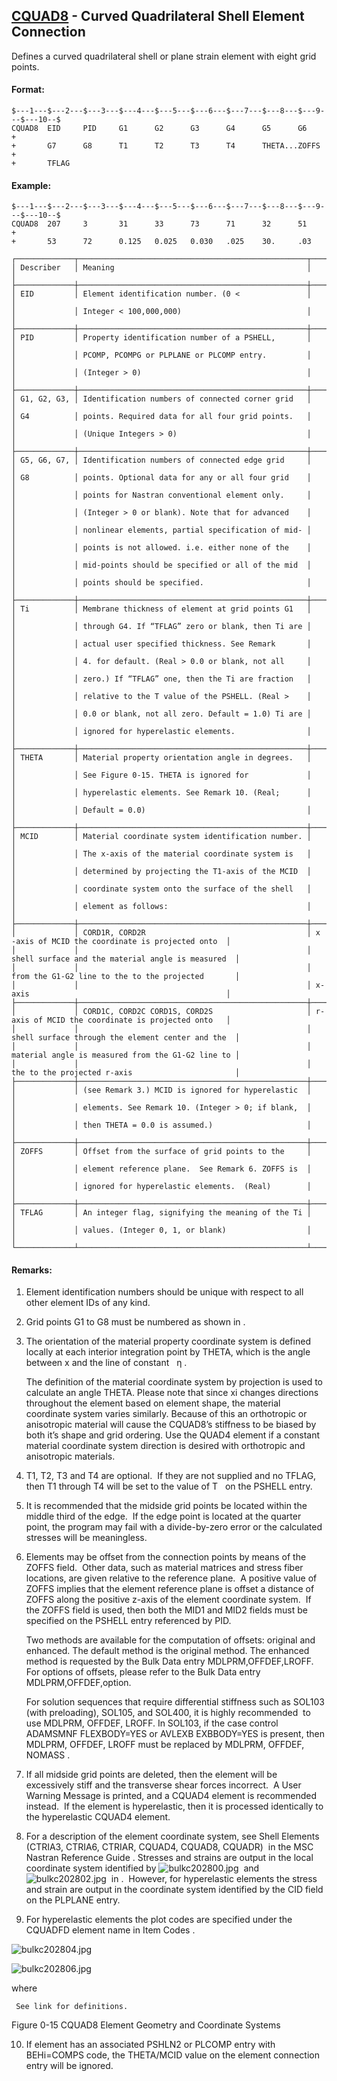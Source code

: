 ## [CQUAD8](https://nexus.hexagon.com/documentationcenter/bundle/MSC_Nastran_2022.4/page/Nastran_Combined_Book/qrg/bulkc2/TOC.CQUAD8.xhtml) - Curved Quadrilateral Shell Element Connection

Defines a curved quadrilateral shell or plane strain element with eight grid points.

#### Format:

```nastran
$---1---$---2---$---3---$---4---$---5---$---6---$---7---$---8---$---9---$---10--$
CQUAD8  EID     PID     G1      G2      G3      G4      G5      G6      +       
+       G7      G8      T1      T2      T3      T4      THETA...ZOFFS   +       
+       TFLAG                                                                   
```

#### Example:

```nastran
$---1---$---2---$---3---$---4---$---5---$---6---$---7---$---8---$---9---$---10--$
CQUAD8  207     3       31      33      73      71      32      51      +       
+       53      72      0.125   0.025   0.030   .025    30.     .03            
```

```text
┌─────────────┬───────────────────────────────────────────────────┬───────────────────────────────────────────────────┐
│ Describer   │ Meaning                                           │                                                   │
├─────────────┼───────────────────────────────────────────────────┼───────────────────────────────────────────────────┤
│ EID         │ Element identification number. (0 <               │                                                   │
│             │ Integer < 100,000,000)                            │                                                   │
├─────────────┼───────────────────────────────────────────────────┼───────────────────────────────────────────────────┤
│ PID         │ Property identification number of a PSHELL,       │                                                   │
│             │ PCOMP, PCOMPG or PLPLANE or PLCOMP entry.         │                                                   │
│             │ (Integer > 0)                                     │                                                   │
├─────────────┼───────────────────────────────────────────────────┼───────────────────────────────────────────────────┤
│ G1, G2, G3, │ Identification numbers of connected corner grid   │                                                   │
│ G4          │ points. Required data for all four grid points.   │                                                   │
│             │ (Unique Integers > 0)                             │                                                   │
├─────────────┼───────────────────────────────────────────────────┼───────────────────────────────────────────────────┤
│ G5, G6, G7, │ Identification numbers of connected edge grid     │                                                   │
│ G8          │ points. Optional data for any or all four grid    │                                                   │
│             │ points for Nastran conventional element only.     │                                                   │
│             │ (Integer > 0 or blank). Note that for advanced    │                                                   │
│             │ nonlinear elements, partial specification of mid- │                                                   │
│             │ points is not allowed. i.e. either none of the    │                                                   │
│             │ mid-points should be specified or all of the mid  │                                                   │
│             │ points should be specified.                       │                                                   │
├─────────────┼───────────────────────────────────────────────────┼───────────────────────────────────────────────────┤
│ Ti          │ Membrane thickness of element at grid points G1   │                                                   │
│             │ through G4. If “TFLAG” zero or blank, then Ti are │                                                   │
│             │ actual user specified thickness. See Remark       │                                                   │
│             │ 4. for default. (Real > 0.0 or blank, not all     │                                                   │
│             │ zero.) If “TFLAG” one, then the Ti are fraction   │                                                   │
│             │ relative to the T value of the PSHELL. (Real >    │                                                   │
│             │ 0.0 or blank, not all zero. Default = 1.0) Ti are │                                                   │
│             │ ignored for hyperelastic elements.                │                                                   │
├─────────────┼───────────────────────────────────────────────────┼───────────────────────────────────────────────────┤
│ THETA       │ Material property orientation angle in degrees.   │                                                   │
│             │ See Figure 0-15. THETA is ignored for             │                                                   │
│             │ hyperelastic elements. See Remark 10. (Real;      │                                                   │
│             │ Default = 0.0)                                    │                                                   │
├─────────────┼───────────────────────────────────────────────────┼───────────────────────────────────────────────────┤
│ MCID        │ Material coordinate system identification number. │                                                   │
│             │ The x-axis of the material coordinate system is   │                                                   │
│             │ determined by projecting the T1-axis of the MCID  │                                                   │
│             │ coordinate system onto the surface of the shell   │                                                   │
│             │ element as follows:                               │                                                   │
├─────────────┼───────────────────────────────────────────────────┼───────────────────────────────────────────────────┤
│             │ CORD1R, CORD2R                                    │ x -axis of MCID the coordinate is projected onto  │
│             │                                                   │ shell surface and the material angle is measured  │
│             │                                                   │ from the G1-G2 line to the to the projected       │
│             │                                                   │ x-axis                                            │
├─────────────┼───────────────────────────────────────────────────┼───────────────────────────────────────────────────┤
│             │ CORD1C, CORD2C CORD1S, CORD2S                     │ r-axis of MCID the coordinate is projected onto   │
│             │                                                   │ shell surface through the element center and the  │
│             │                                                   │ material angle is measured from the G1-G2 line to │
│             │                                                   │ the to the projected r-axis                       │
├─────────────┼───────────────────────────────────────────────────┼───────────────────────────────────────────────────┤
│             │ (see Remark 3.) MCID is ignored for hyperelastic  │                                                   │
│             │ elements. See Remark 10. (Integer > 0; if blank,  │                                                   │
│             │ then THETA = 0.0 is assumed.)                     │                                                   │
├─────────────┼───────────────────────────────────────────────────┼───────────────────────────────────────────────────┤
│ ZOFFS       │ Offset from the surface of grid points to the     │                                                   │
│             │ element reference plane.  See Remark 6. ZOFFS is  │                                                   │
│             │ ignored for hyperelastic elements.  (Real)        │                                                   │
├─────────────┼───────────────────────────────────────────────────┼───────────────────────────────────────────────────┤
│ TFLAG       │ An integer flag, signifying the meaning of the Ti │                                                   │
│             │ values. (Integer 0, 1, or blank)                  │                                                   │
└─────────────┴───────────────────────────────────────────────────┴───────────────────────────────────────────────────┘
```

#### Remarks:

1. Element identification numbers should be unique with respect to all other element IDs of any kind.
2. Grid points G1 to G8 must be numbered as shown in  .
3. The orientation of the material property coordinate system is defined locally at each interior integration point by THETA, which is the angle between x  and the line of constant   η .

     The definition of the material coordinate system by projection is used to calculate an angle THETA. Please note that since xi changes directions throughout the element based on element shape, the material coordinate system varies similarly. Because of this an orthotropic or anisotropic material will cause the CQUAD8’s stiffness to be biased by both it’s shape and grid ordering. Use the QUAD4 element if a constant material coordinate system direction is desired with orthotropic and anisotropic materials.

4. T1, T2, T3 and T4 are optional.  If they are not supplied and no TFLAG, then T1 through T4 will be set to the value of T   on the PSHELL entry.
5. It is recommended that the midside grid points be located within the middle third of the edge.  If the edge point is located at the quarter point, the program may fail with a divide-by-zero error or the calculated stresses will be meaningless.
6. Elements may be offset from the connection points by means of the ZOFFS field.  Other data, such as material matrices and stress fiber locations, are given relative to the reference plane.  A positive value of ZOFFS implies that the element reference plane is offset a distance of ZOFFS along the positive z-axis of the element coordinate system.  If the ZOFFS field is used, then both the MID1 and MID2 fields must be specified on the PSHELL entry referenced by PID.

     Two methods are available for the computation of offsets: original and enhanced. The default method is the original method. The enhanced method is requested by the Bulk Data entry MDLPRM,OFFDEF,LROFF. For options of offsets, please refer to the Bulk Data entry MDLPRM,OFFDEF,option.

     For solution sequences that require differential stiffness such as SOL103 (with preloading), SOL105, and SOL400,  it is highly recommended  to use MDLPRM, OFFDEF, LROFF. In SOL103, if the case control ADAMSMNF FLEXBODY=YES or AVLEXB EXBBODY=YES is present, then MDLPRM, OFFDEF, LROFF must be replaced by  MDLPRM, OFFDEF, NOMASS .

7. If all midside grid points are deleted, then the element will be excessively stiff and the transverse shear forces incorrect.  A User Warning Message is printed, and a CQUAD4 element is recommended instead.  If the element is hyperelastic, then it is processed identically to the hyperelastic CQUAD4 element.
8. For a description of the element coordinate system, see  Shell Elements (CTRIA3, CTRIA6, CTRIAR, CQUAD4, CQUAD8, CQUADR)  in the  MSC Nastran Reference Guide . Stresses and strains are output in the local coordinate system identified by  ![bulkc202800.jpg](https://help-be.hexagonmi.com/bundle/MSC_Nastran_2022.4/page/Nastran_Combined_Book/qrg/bulkc2/../../../assets/bulkc202800.jpg?_LANG=enus)  and  ![bulkc202802.jpg](https://help-be.hexagonmi.com/bundle/MSC_Nastran_2022.4/page/Nastran_Combined_Book/qrg/bulkc2/../../../assets/bulkc202802.jpg?_LANG=enus)  in  .  However, for hyperelastic elements the stress and strain are output in the coordinate system identified by the CID field on the PLPLANE entry.  
9. For hyperelastic elements the plot codes are specified under the CQUADFD element name in  Item Codes .

![bulkc202804.jpg](https://help-be.hexagonmi.com/bundle/MSC_Nastran_2022.4/page/Nastran_Combined_Book/qrg/bulkc2/../../../assets/bulkc202804.jpg?_LANG=enus)

![bulkc202806.jpg](https://help-be.hexagonmi.com/bundle/MSC_Nastran_2022.4/page/Nastran_Combined_Book/qrg/bulkc2/../../../assets/bulkc202806.jpg?_LANG=enus)

where

     See link for definitions.

Figure 0-15 CQUAD8 Element Geometry and Coordinate Systems

10. If element has an associated PSHLN2 or PLCOMP entry with BEHi=COMPS code, the THETA/MCID value on the element connection entry will be ignored.

